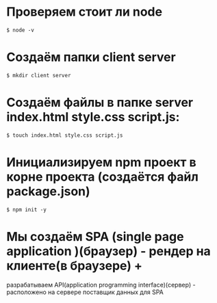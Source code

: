 # Проверяем стоит ли node
  `$ node -v `

# Создаём папки client server
  `$ mkdir client server`

# Создаём файлы в папке server index.html style.css script.js:
 `$ touch index.html style.css script.js`

# Инициализируем npm проект в корне проекта (создаётся файл package.json)
  `$ npm init -y`

# Мы создаём SPA (single page application )(браузер) - рендер на клиенте(в браузере) +
 разрабатываем API(application programming interface)(сервер) - расположено на сервере поставщик данных для SPA

